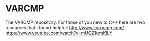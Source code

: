 # VARCMP
The VARCMP repository.
For those of you new to C++ here are two resources that I found helpful:
http://www.learncpp.com/
https://www.youtube.com/watch?v=mUQZ1qmKlLY

